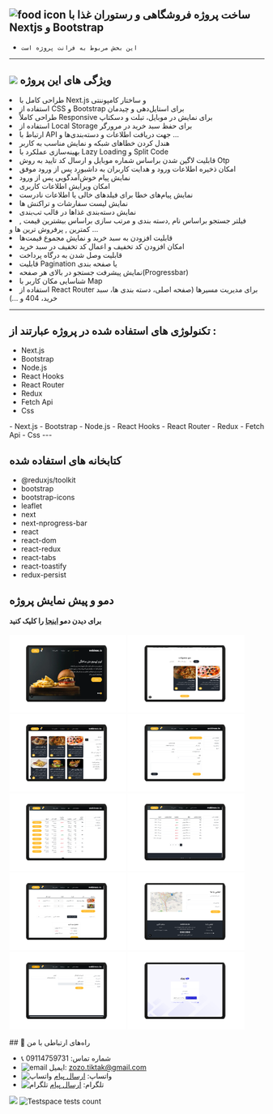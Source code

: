 ## ![food icon](https://img.icons8.com/color/24/hamburger.png) ساخت پروژه فروشگاهی و رستوران غذا با Nextjs و Bootstrap

- `این بخش مربوط به فرانت پروژه است
`

---


## ![](https://img.icons8.com/?size=25&id=qbPAZjbNRPIS&format=png&color=000000) ویژگی های این پروژه

<p dir="rtl" align="right">
<li> طراحی کامل با Next.js و ساختار کامپوننتی
</li>
<li> استفاده از CSS و Bootstrap برای استایل‌دهی و چیدمان 
 </li>
<li> طراحی کاملاً Responsive برای نمایش در موبایل، تبلت و دسکتاپ
</li>
<li> استفاده از Local Storage برای حفظ سبد خرید در مرورگر
</li>
<li> ارتباط با API جهت دریافت  اطلاعات و دسته‌بندی‌ها و ... 
</li>
<li> هندل کردن خطاهای شبکه و نمایش مناسب به کاربر
</li>
<li> بهینه‌سازی عملکرد با Lazy Loading و Split Code
</li>
<li> قابلیت لاگین شدن براساس شماره موبایل و ارسال کد تایید به روش Otp
</li>
<li>  امکان ذخیره اطلاعات ورود و هدایت کاربران به داشبورد پس از ورود موفق
</li>
<li> نمایش پیام خوش‌آمدگویی    پس از ورود 
</li>
<li> امکان ویرایش اطلاعات کاربری
</li>
<li> نمایش پیام‌های خطا برای فیلدهای خالی یا اطلاعات نادرست
</li>
<li> نمایش لیست سفارشات و تراکنش ها
</li>
<li> نمایش دسته‌بندی غذاها در قالب تب‌بندی </li>
<li> فیلتر جستجو براساس نام ,دسته بندی و مرتب سازی براساس بیشترین قیمت , کمترین  , پرفروش ترین ها و ...
</li>
<li>قابلیت افزودن به سبد خرید و نمایش مجموع قیمت‌ها 
</li>
<li>امکان افزودن کد تخفیف و اعمال کد تخفیف در سبد خرید
</li>
<li> قابلیت وصل شدن به درگاه پرداخت 
</li>
<li> قابلیت Pagination یا صفحه بندی
</li>
<li>  نمایش پیشرفت جستجو در بالای  هر صفحه(Progressbar)
</li>
<li> شناسایی مکان کاربر با Map
</li>
<li> استفاده از React Router برای مدیریت مسیرها (صفحه اصلی، دسته‌ بندی ها، سبد خرید، 404 و ...)
</li>
</p>

---

## تکنولوژی های استفاده شده در پروژه عبارتند از :
<p dir="rtl" align="right">
<ul>
<li>Next.js</li>
<li>Bootstrap</li>
<li>Node.js</li>
<li>React Hooks</li>
<li>React Router</li>
<li>Redux</li>
<li>Fetch Api</li>
<li>Css</li>
</ul>
</p>
- Next.js
- Bootstrap
- Node.js
- React Hooks
- React Router
- Redux
- Fetch Api
- Css
---

## کتابخانه های استفاده شده
- @reduxjs/toolkit
- bootstrap
- bootstrap-icons
- leaflet
- next
- next-nprogress-bar
- react
- react-dom
- react-redux
- react-tabs
- react-toastify
- redux-persist

## دمو و پیش نمایش پروژه
#### برای دیدن دمو [اینجا](https://next-shoping-project.vercel.app/) را کلیک کنید


<p>
  <img src="image/1.png" width="230"/>
  <img src="image/3.png" width="230"/>
  <img src="image/4.png" width="230"/>
  <img src="image/5.png" width="230"/>
  <img src="image/6.png" width="230"/>
  <img src="image/7.png" width="230"/>
  <img src="image/8.png" width="230"/>
  <img src="image/2.png" width="230"/>
  <img src="image/9.png" width="230"/>
  <img src="image/10.png" width="230"/>
</p>
## 📢 راه‌های ارتباطی با من

- 📞 شماره تماس: 09114759731
- ![email](https://img.icons8.com/?size=20&id=P7UIlhbpWzZm&format=png&color=000000) ایمیل: zozo.tiktak@gmail.com
- ![واتساپ](https://img.icons8.com/color/24/whatsapp--v1.png) واتساپ:  [ارسال پیام](https://wa.me/989114759731)
- ![تلگرام](https://img.icons8.com/?size=25&id=EWzVSK2hyV9H&format=png&color=000000) تلگرام: [ارسال پیام](https://t.me/ZohreZamany)

<img src="https://img.shields.io/badge/just%20thrrr%20message-8A2BE2" />
<img alt="Testspace tests count" src="https://img.shields.io/testspace/:metric/:org/:project/:space">

